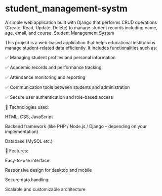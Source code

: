 # student_management-systm
A simple web application built with Django that performs CRUD operations (Create, Read, Update, Delete) to manage student records including name, age, email, and course.
Student Management System

This project is a web-based application that helps educational institutions manage student-related data efficiently. It includes functionalities such as:

✅ Managing student profiles and personal information

✅ Academic records and performance tracking

✅ Attendance monitoring and reporting

✅ Communication tools between students and administration

✅ Secure user authentication and role-based access


📂 Technologies used:

HTML, CSS, JavaScript

Backend framework (like PHP / Node.js / Django – depending on your implementation)

Database (MySQL  etc.)


🚀 Features:

Easy-to-use interface

Responsive design for desktop and mobile

Secure data handling

Scalable and customizable architecture
